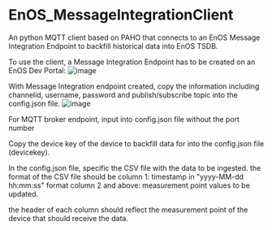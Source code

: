 # EnOS_MessageIntegrationClient
An python MQTT client based on PAHO that connects to an EnOS Message Integration Endpoint to backfill historical data into EnOS TSDB.

To use the client, a Message Integration Endpoint has to be created on an EnOS Dev Portal:
![image](https://github.com/s1e9y0ng/EnOS_MessageIntegrationClient/assets/1212238/8bb011ef-1671-40fc-8e46-d1e44c9ca6c6)

With Message Integration endpoint created, copy the information including channelid, username, password and publish/subscribe topic into the config.json file.
![image](https://github.com/s1e9y0ng/EnOS_MessageIntegrationClient/assets/1212238/bf31e9cf-7a18-48bb-b434-f0f96f4ec42b)

For MQTT broker endpoint, input into config.json file without the port number

Copy the device key of the device to backfill data for into the config.json file (devicekey).

In the config.json file, specific the CSV file with the data to be ingested. the format of the CSV file should be 
column 1: timestamp in "yyyy-MM-dd hh:mm:ss" format 
column 2 and above: measurement point values to be updated.

the header of each column should reflect the measurement point of the device that should receive the data.
